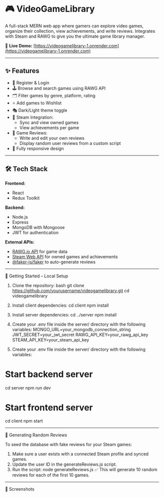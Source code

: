 # 🎮 VideoGameLibrary

A full-stack MERN web app where gamers can explore video games, organize their collection, view achievements, and write reviews. Integrates with Steam and RAWG to give you the ultimate game library manager.

🔗 **Live Demo:** [https://videogamelibrary-1.onrender.com](https://videogamelibrary-1.onrender.com)

---

## ✨ Features

- 🔐 Register & Login
- 🕹️ Browse and search games using RAWG API
- 🗂️ Filter games by genre, platform, rating
- ⭐ Add games to Wishlist
- 🎭 Dark/Light theme toggle
- 🔗 Steam Integration:
  - Sync and view owned games
  - View achievements per game
- 📝 Game Reviews:
  - Write and edit your own reviews
  - Display random user reviews from a custom script
- 📱 Fully responsive design

---

## 🛠️ Tech Stack

**Frontend:**
- React
- Redux Toolkit

**Backend:**
- Node.js
- Express
- MongoDB with Mongoose
- JWT for authentication

**External APIs:**
- [RAWG.io API](https://rawg.io/apidocs) for game data
- [Steam Web API](https://steamcommunity.com/dev) for owned games and achievements
- [@faker-js/faker](https://fakerjs.dev) to auto-generate reviews

---

🧪 Getting Started – Local Setup
1. Clone the repository:
bash
git clone https://github.com/yourusername/videogamelibrary.git
cd videogamelibrary

2. Install client dependencies:
cd client
npm install

3. Install server dependencies:
cd ../server
npm install

4. Create your .env file inside the server/ directory with the following variables:
MONGO_URL=your_mongodb_connection_string
JWT_SECRET=your_jwt_secret
RAWG_API_KEY=your_rawg_api_key
STEAM_API_KEY=your_steam_api_key

5. Create your .env file inside the server/ directory with the following variables:
# Start backend server
cd server
npm run dev
# Start frontend server
cd client
npm start

---

🎲 Generating Random Reviews

To seed the database with fake reviews for your Steam games:
1. Make sure a user exists with a connected Steam profile and synced games.
2. Update the user ID in the generateReviews.js script.
3. Run the script:
node generateReviews.js
✅ This will generate 10 random reviews for each of the first 10 games.

---

📸 Screenshots

